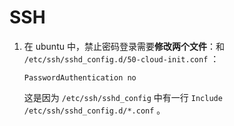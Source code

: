 # SSH

1. 在 ubuntu 中，禁止密码登录需要**修改两个文件**：和 `/etc/ssh/sshd_config.d/50-cloud-init.conf` ：

   `PasswordAuthentication no`

   这是因为 `/etc/ssh/sshd_config` 中有一行 `Include /etc/ssh/sshd_config.d/*.conf` 。